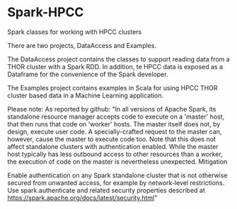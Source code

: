 # Spark-HPCC
Spark classes for working with HPCC clusters

There are two projects, DataAccess and Examples.

The DataAccess project contains the classes to support
reading data from a THOR cluster with a Spark RDD.  In
addition, te HPCC data is exposed as a Dataframe for
the convenience of the Spark developer.

The Examples project contains examples in Scala for
using HPCC THOR cluster based data in a Machine
Learning application.

Please note:
As reported by github: 
"In all versions of Apache Spark, its standalone resource manager accepts code to execute on a 'master' host, that then runs that code on 'worker' hosts. The master itself does not, by design, execute user code. A specially-crafted request to the master can, however, cause the master to execute code too. Note that this does not affect standalone clusters with authentication enabled. While the master host typically has less outbound access to other resources than a worker, the execution of code on the master is nevertheless unexpected.
Mitigation

Enable authentication on any Spark standalone cluster that is not otherwise secured from unwanted access, for example by network-level restrictions. Use spark.authenticate and related security properties described at https://spark.apache.org/docs/latest/security.html"


